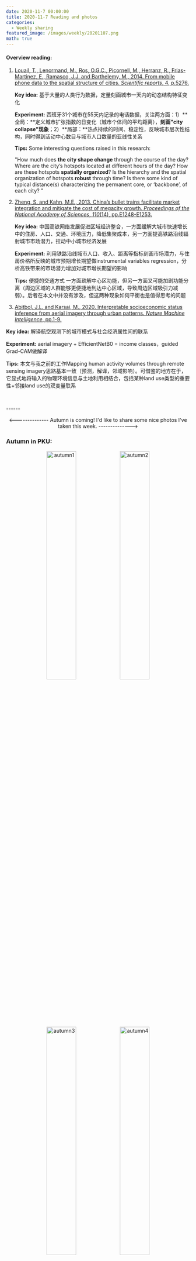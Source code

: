 ```yaml
---
date: 2020-11-7 00:00:00
title: 2020-11-7 Reading and photos
categories:
  - Weekly sharing
featured_image: /images/weekly/20201107.png
math: true
---
```


#### Overview reading:

1. <a href="https://www.nature.com/articles/srep05276">Louail, T., Lenormand, M., Ros, O.G.C., Picornell, M., Herranz, R., Frias-Martinez, E., Ramasco, J.J. and Barthelemy, M., 2014. From mobile phone data to the spatial structure of cities. *Scientific reports*, 4, p.5276.</a>

   **Key idea:** 基于大量的人类行为数据，定量刻画城市一天内的动态结构特征变化

   **Experiment:** 西班牙31个城市在55天内记录的电话数据，关注两方面：1）**全局：**定义城市扩张指数的日变化（城市个体间的平均距离），**刻画"city collapse"现象**；2）**局部：**热点持续的时间、稳定性，反映城市层次性结构，同时得到活动中心数目与城市人口数量的亚线性关系

   **Tips:** Some interesting questions raised in this research: 

   "How much does **the city shape change** through the course of the day? Where are the city’s hotspots located at different hours of the day? How are these hotspots **spatially organized**? Is the hierarchy and the spatial organization of hotspots **robust** through time? Is there some kind of typical distance(s) characterizing the permanent core, or ‘backbone’, of each city? "

2. <a href="https://www.pnas.org/content/110/14/E1248.short">Zheng, S. and Kahn, M.E., 2013. China’s bullet trains facilitate market integration and mitigate the cost of megacity growth. *Proceedings of the National Academy of Sciences*, *110*(14), pp.E1248-E1253.</a>

   **Key idea:** 中国高铁网络发展促进区域经济整合，一方面缓解大城市快速增长中的住房、人口、交通、环境压力，降低集聚成本，另一方面提高铁路沿线辐射城市市场潜力，拉动中小城市经济发展

   **Experiment:** 利用铁路沿线城市人口、收入、距离等指标刻画市场潜力，与住房价格所反映的城市预期增长期望做instrumental variables regression，分析高铁带来的市场潜力增加对城市增长期望的影响

   **Tips:** 便捷的交通方式 一方面疏解中心区功能，但另一方面又可能加剧功能分离（周边区域的人群能够更便捷地到达中心区域，导致周边区域吸引力减弱）。后者在本文中并没有涉及，但这两种现象如何平衡也是值得思考的问题

3. <a href="https://www.nature.com/articles/s42256-020-00243-5">Abitbol, J.L. and Karsai, M., 2020. Interpretable socioeconomic status inference from aerial imagery through urban patterns. *Nature Machine Intelligence*, pp.1-9.</a>
   

**Key idea:** 解译航空观测下的城市模式与社会经济属性间的联系 

**Experiment:** aerial imagery + EfficientNetB0 = income classes，guided Grad-CAM做解译

   **Tips:** 本文与我之前的工作Mapping human activity volumes through remote sensing imagery思路基本一致（预测，解译，邻域影响）。可借鉴的地方在于，它显式地将输入的物理环境信息与土地利用相结合，包括某种land use类型的重要性+邻接land use的双变量联系


<p></p>
<br />

<p></p>
------

<p align="center"><-------------- Autumn is coming! I'd like to share some nice photos I've taken this week. --------------></p>

### Autumn in PKU:

<p align="center"><img src= "{{site.baseurl}}\images\weekly\autumn1.jpg" alt="autumn1" width = "40%"/><img src= "{{site.baseurl}}\images\weekly\autumn2.jpg" alt="autumn2" width = "40%"/></p>
<p align="center"><img src= "{{site.baseurl}}\images\weekly\autumn3.jpg" alt="autumn3" width = "40%"/><img src= "{{site.baseurl}}\images\weekly\autumn4.jpg" alt="autumn4" width = "40%"/></p>
<p align="center"><img src= "{{site.baseurl}}\images\weekly\autumn7.jpg" alt="autumn7" width = "40%"/><img src= "{{site.baseurl}}\images\weekly\autumn6.jpg" alt="autumn6" width = "40%"/></p>
<p align="center"><img src= "{{site.baseurl}}\images\weekly\autumn5.jpg" alt="autumn5" width = "40%"/></p>
